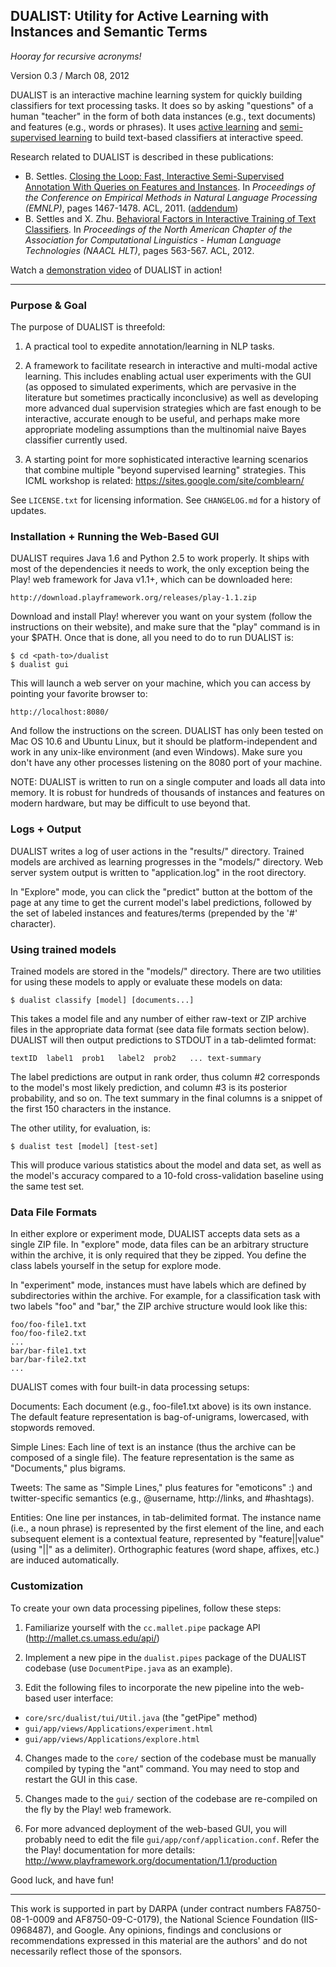 ## DUALIST: Utility for Active Learning with Instances and Semantic Terms ##

_Hooray for recursive acronyms!_

Version 0.3 / March 08, 2012

DUALIST is an interactive machine learning system for quickly building classifiers for text processing tasks. It does so by asking "questions" of a human "teacher" in the form of both data instances (e.g., text documents) and features (e.g., words or phrases). It uses [active learning](http://www.cs.cmu.edu/~bsettles/pub/settles.activelearning.pdf) and [semi-supervised learning](http://www.cs.wisc.edu/~jerryzhu/pub/ssl_survey.pdf) to build text-based classifiers at interactive speed.

Research related to DUALIST is described in these publications:

  * B. Settles. [Closing the Loop: Fast, Interactive Semi-Supervised Annotation With Queries on Features and Instances](http://aclweb.org/anthology/D/D11/D11-1136.pdf). In _Proceedings of the Conference on Empirical Methods in Natural Language Processing (EMNLP)_, pages 1467-1478. ACL, 2011. ([addendum](http://www.cs.cmu.edu/~bsettles/pub/settles.emnlp11addendum.pdf))
  * B. Settles and X. Zhu. [Behavioral Factors in Interactive Training of Text Classifiers](http://www.cs.cmu.edu/~bsettles/pub/settles.naacl12short.pdf). In _Proceedings of the North American Chapter of the Association for Computational Linguistics - Human Language Technologies (NAACL HLT)_, pages 563-567. ACL, 2012.

Watch a [demonstration video](http://vimeo.com/21671958) of DUALIST in action!

----

### Purpose & Goal ###

The purpose of DUALIST is threefold:

1. A practical tool to expedite annotation/learning in NLP tasks.

2. A framework to facilitate research in interactive and multi-modal active
learning. This includes enabling actual user experiments with the GUI (as
opposed to simulated experiments, which are pervasive in the literature but
sometimes practically inconclusive) as well as developing more advanced dual
supervision strategies which are fast enough to be interactive, accurate
enough to be useful, and perhaps make more appropriate modeling assumptions
than the multinomial naive Bayes classifier currently used.

3. A starting point for more sophisticated interactive learning scenarios that
combine multiple "beyond supervised learning" strategies. This ICML workshop
is related: https://sites.google.com/site/comblearn/

See `LICENSE.txt` for licensing information.
See `CHANGELOG.md` for a history of updates.


### Installation + Running the Web-Based GUI ###

DUALIST requires Java 1.6 and Python 2.5 to work properly. It ships with most
of the dependencies it needs to work, the only exception being the Play! web
framework for Java v1.1+, which can be downloaded here:

    http://download.playframework.org/releases/play-1.1.zip

Download and install Play! wherever you want on your system (follow the
instructions on their website), and make sure that the "play" command is in
your $PATH. Once that is done, all you need to do to run DUALIST is:

    $ cd <path-to>/dualist
    $ dualist gui

This will launch a web server on your machine, which you can access by
pointing your favorite browser to:

    http://localhost:8080/

And follow the instructions on the screen. DUALIST has only been tested on Mac
OS 10.6 and Ubuntu Linux, but it should be platform-independent and work in
any unix-like environment (and even Windows). Make sure you don't have any
other processes listening on the 8080 port of your machine.

NOTE: DUALIST is written to run on a single computer and loads all data into
memory. It is robust for hundreds of thousands of instances and features on
modern hardware, but may be difficult to use beyond that.



### Logs + Output ###

DUALIST writes a log of user actions in the "results/" directory. Trained
models are archived as learning progresses in the "models/" directory. Web
server system output is written to "application.log" in the root directory.

In "Explore" mode, you can click the "predict" button at the bottom of the
page at any time to get the current model's label predictions, followed by the
set of labeled instances and features/terms (prepended by the '#' character).


### Using trained models ###

Trained models are stored in the "models/" directory. There are two utilities
for using these models to apply or evaluate these models on data:

    $ dualist classify [model] [documents...]

This takes a model file and any number of either raw-text or ZIP archive files
in the appropriate data format (see data file formats section below). DUALIST
will then output predictions to STDOUT in a tab-delimted format:

    textID  label1  prob1   label2  prob2   ... text-summary

The label predictions are output in rank order, thus column #2 corresponds to
the model's most likely prediction, and column #3 is its posterior
probability, and so on. The text summary in the final columns is a snippet of
the first 150 characters in the instance.

The other utility, for evaluation, is:

    $ dualist test [model] [test-set]

This will produce various statistics about the model and data set, as well as
the model's accuracy compared to a 10-fold cross-validation baseline using the
same test set.


### Data File Formats ###

In either explore or experiment mode, DUALIST accepts data sets as a single
ZIP file. In "explore" mode, data files can be an arbitrary structure within
the archive, it is only required that they be zipped. You define the class
labels yourself in the setup for explore mode.

In "experiment" mode, instances must have labels which are defined by
subdirectories within the archive. For example, for a classification task with
two labels "foo" and "bar," the ZIP archive structure would look like this:

    foo/foo-file1.txt
    foo/foo-file2.txt
    ...
    bar/bar-file1.txt
    bar/bar-file2.txt
    ...

DUALIST comes with four built-in data processing setups:

Documents: Each document (e.g., foo-file1.txt above) is its own instance. The
default feature representation is bag-of-unigrams, lowercased, with stopwords
removed.

Simple Lines: Each line of text is an instance (thus the archive can be
composed of a single file). The feature representation is the same as
"Documents," plus bigrams.

Tweets: The same as "Simple Lines," plus features for "emoticons" :) and
twitter-specific semantics (e.g., @username, http://links, and #hashtags).

Entities: One line per instances, in tab-delimited format. The instance name
(i.e., a noun phrase) is represented by the first element of the line, and
each subsequent element is a contextual feature, represented by
"feature||value" (using "||" as a delimiter). Orthographic features (word
shape, affixes, etc.) are induced automatically.


### Customization ###

To create your own data processing pipelines, follow these steps:

 1. Familiarize yourself with the `cc.mallet.pipe` package API
    (http://mallet.cs.umass.edu/api/)

 2. Implement a new pipe in the `dualist.pipes` package of the DUALIST
    codebase (use `DocumentPipe.java` as an example).

 3. Edit the following files to incorporate the new pipeline into the
 web-based user interface:
  * `core/src/dualist/tui/Util.java` (the "getPipe" method)
  * `gui/app/views/Applications/experiment.html`
  * `gui/app/views/Applications/explore.html`

 4. Changes made to the `core/` section of the codebase must be manually
 compiled by typing the "ant" command. You may need to stop and restart the
 GUI in this case.

 5. Changes made to the `gui/` section of the codebase are re-compiled on
 the fly by the Play! web framework.

 6. For more advanced deployment of the web-based GUI, you will probably
 need to edit the file `gui/app/conf/application.conf`. Refer the the Play!
 documentation for more details:
 http://www.playframework.org/documentation/1.1/production

Good luck, and have fun!

---

This work is supported in part by DARPA (under contract numbers FA8750-08-1-0009 and AF8750-09-C-0179), the National Science Foundation (IIS-0968487), and Google. Any opinions, findings and conclusions or recommendations expressed in this material are the authors' and do not necessarily reflect those of the sponsors.
